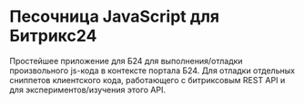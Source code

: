 # Песочница JavaScript для Битрикс24

Простейшее приложение для Б24 для выполнения/отладки произвольного js-кода в контексте портала Б24. Для отладки отдельных сниппетов клиентского кода, работающего с битриксовым REST API и для экспериментов/изучения этого API.
